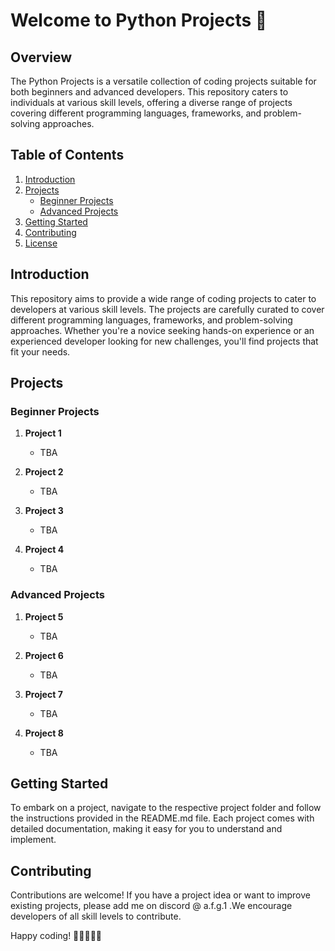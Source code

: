 # Welcome to Python Projects 🚀
## Overview

The Python Projects is a versatile collection of coding projects suitable for both beginners and advanced developers. This repository caters to individuals at various skill levels, offering a diverse range of projects covering different programming languages, frameworks, and problem-solving approaches.

## Table of Contents

1. [Introduction](#introduction)
2. [Projects](#projects)
    - [Beginner Projects](#beginner-projects)
    - [Advanced Projects](#advanced-projects)
3. [Getting Started](#getting-started)
4. [Contributing](#contributing)
5. [License](#license)

## Introduction

This repository aims to provide a wide range of coding projects to cater to developers at various skill levels. The projects are carefully curated to cover different programming languages, frameworks, and problem-solving approaches. Whether you're a novice seeking hands-on experience or an experienced developer looking for new challenges, you'll find projects that fit your needs.

## Projects

### Beginner Projects

1. **Project 1**
   - TBA

2. **Project 2**
   - TBA

3. **Project 3**
   - TBA

4. **Project 4**
   - TBA

### Advanced Projects

1. **Project 5**
   - TBA

2. **Project 6**
   - TBA

3. **Project 7**
   - TBA

4. **Project 8**
   - TBA

## Getting Started

To embark on a project, navigate to the respective project folder and follow the instructions provided in the README.md file. Each project comes with detailed documentation, making it easy for you to understand and implement.

## Contributing

Contributions are welcome! If you have a project idea or want to improve existing projects, please add me on discord @ a.f.g.1 .We encourage developers of all skill levels to contribute.

Happy coding! 🚀👩‍💻👨‍💻
